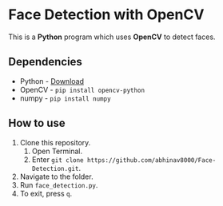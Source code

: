# Face Detection with OpenCV
This is a **Python** program which uses **OpenCV** to detect faces.

## Dependencies
- Python - [Download](https://www.python.org/downloads/)
- OpenCV - `pip install opencv-python`
- numpy - `pip install numpy`

## How to use
1. Clone this repository.
    1. Open Terminal.
    2. Enter `git clone https://github.com/abhinav8000/Face-Detection.git`.
2. Navigate to the folder.
3. Run `face_detection.py`.
4. To exit, press `q`.
